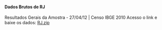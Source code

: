 
#### Dados Brutos de RJ

Resultados Gerais da Amostra - 27/04/12 | Censo IBGE 2010
Acesso o link e baixe os dados: [RJ.zip](https://ftp.ibge.gov.br/Censos/Censo_Demografico_2010/Resultados_Gerais_da_Amostra/Microdados/RJ.zip)

